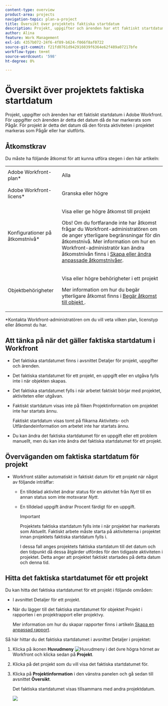 ```yaml
---
content-type: overview
product-area: projects
navigation-topic: plan-a-project
title: Översikt över projektets faktiska startdatum
description: Projekt, uppgifter och ärenden har ett faktiskt startdatum i Adobe Workfront. För uppgifter och ärenden är detta det datum då de har markerats som Pågår. För projekt är detta det datum då den första aktiviteten i projektet markeras som Pågår eller har slutförts.
author: Alina
feature: Work Management
exl-id: 4357b072-24f6-4f89-b624-f066f8af0722
source-git-commit: f21fd0761d942916039f6364e62f489a07217bfe
workflow-type: tm+mt
source-wordcount: '598'
ht-degree: 0%

---
```


# Översikt över projektets faktiska startdatum

Projekt, uppgifter och ärenden har ett faktiskt startdatum i Adobe Workfront. För uppgifter och ärenden är detta det datum då de har markerats som Pågår. För projekt är detta det datum då den första aktiviteten i projektet markeras som Pågår eller har slutförts.

## Åtkomstkrav

Du måste ha följande åtkomst för att kunna utföra stegen i den här artikeln:

<table style="table-layout:auto"> 
 <col> 
 <col> 
 <tbody> 
  <tr> 
   <td role="rowheader">Adobe Workfront-plan*</td> 
   <td> <p>Alla</p> </td> 
  </tr> 
  <tr> 
   <td role="rowheader">Adobe Workfront-licens*</td> 
   <td> <p>Granska eller högre</p> </td> 
  </tr> 
  <tr> 
   <td role="rowheader">Konfigurationer på åtkomstnivå*</td> 
   <td> <p>Visa eller ge högre åtkomst till projekt</p> <p>Obs! Om du fortfarande inte har åtkomst frågar du Workfront-administratören om de anger ytterligare begränsningar för din åtkomstnivå. Mer information om hur en Workfront-administratör kan ändra åtkomstnivån finns i <a href="../../../administration-and-setup/add-users/configure-and-grant-access/create-modify-access-levels.md" class="MCXref xref">Skapa eller ändra anpassade åtkomstnivåer</a>.</p> </td> 
  </tr> 
  <tr> 
   <td role="rowheader">Objektbehörigheter</td> 
   <td> <p>Visa eller högre behörigheter i ett projekt</p> <p>Mer information om hur du begär ytterligare åtkomst finns i <a href="../../../workfront-basics/grant-and-request-access-to-objects/request-access.md" class="MCXref xref">Begär åtkomst till objekt </a>.</p> </td> 
  </tr> 
 </tbody> 
</table>

&#42;Kontakta Workfront-administratören om du vill veta vilken plan, licenstyp eller åtkomst du har.

## Att tänka på när det gäller faktiska startdatum i Workfront

* Det faktiska startdatumet finns i avsnittet Detaljer för projekt, uppgifter och ärenden. 
* Det faktiska startdatumet för ett projekt, en uppgift eller en utgåva fylls inte i när objekten skapas.
* Det faktiska startdatumet fylls i när arbetet faktiskt börjar med projektet, aktiviteten eller utgåvan.
* Faktiskt startdatum visas inte på fliken Projektinformation om projektet inte har startats ännu.

  Faktiskt startdatum visas tomt på flikarna Aktivitets- och Utfärdandeinformation om arbetet inte har startats ännu.

* Du kan ändra det faktiska startdatumet för en uppgift eller ett problem manuellt, men du kan inte ändra det faktiska startdatumet för ett projekt.

## Överväganden om faktiska startdatum för projekt

* Workfront ställer automatiskt in faktiskt datum för ett projekt när något av följande inträffar:

   * En tilldelad aktivitet ändrar status för en aktivitet från *Nytt* till en annan status som inte motsvarar *Nytt*.

   * En tilldelad uppgift ändrar Procent färdigt för en uppgift.

     >[!IMPORTANT]
     >
     >Projektets faktiska startdatum fylls inte i när projektet har markerats som Aktuellt. Faktiskt arbete måste starta på aktiviteterna i projektet innan projektets faktiska startdatum fylls i.

     I dessa fall anges projektets faktiska startdatum till det datum och den tidpunkt då dessa åtgärder utfördes för den tidigaste aktiviteten i projektet. Detta anger att projektet faktiskt startades på detta datum och denna tid.

## Hitta det faktiska startdatumet för ett projekt

Du kan hitta det faktiska startdatumet för ett projekt i följande områden:

* I avsnittet Detaljer för ett projekt.
* När du lägger till det faktiska startdatumet för objektet Projekt i rapporten i en projektrapport eller projektvy.

  Mer information om hur du skapar rapporter finns i artikeln [Skapa en anpassad rapport](../../../reports-and-dashboards/reports/creating-and-managing-reports/create-custom-report.md).

Så här hittar du det faktiska startdatumet i avsnittet Detaljer i projektet:

1. Klicka på ikonen **Huvudmeny** ![Huvudmeny](assets/main-menu-icon.png) i det övre högra hörnet av Workfront och klicka sedan på **Projekt**.
1. Klicka på det projekt som du vill visa det faktiska startdatumet för.
1. Klicka på **Projektinformation** i den vänstra panelen och gå sedan till avsnittet **Översikt**.

   Det faktiska startdatumet visas tillsammans med andra projektdatum.

   ![](assets/nwe-project-actual-start-date--highlighted-350x367.png)

 
